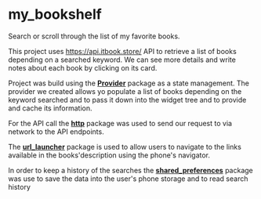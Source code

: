# my_bookshelf
Search or scroll through the list of my favorite books. 


This project uses https://api.itbook.store/ API to retrieve a list of books depending on a searched keyword.
We can see more details and write notes about each book by clicking on its card.

Project was build using the  [**Provider**](https://pub.dev/packages/provider)
package as a state management. The provider we created allows yo populate a list of books depending on the keyword searched and to pass it down into the widget tree and to provide and cache its information.

For the API call the [**http**](https://pub.dev/packages/http) package was used to send our request to via network to the API endpoints.

The [**url_launcher**](https://pub.dev/packages/url_launcher) package is used to allow users to navigate to the links available in the books'description using the phone's navigator.


In order to keep a history of the searches the [**shared_preferences**](https://pub.dev/packages/shared_preferences) package was use to save the data into the user's phone storage and to read search history 
